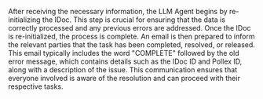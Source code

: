After receiving the necessary information, the LLM Agent begins by re-initializing the IDoc. This step is crucial for ensuring that the data is correctly processed and any previous errors are addressed. Once the IDoc is re-initialized, the process is complete. An email is then prepared to inform the relevant parties that the task has been completed, resolved, or released. This email typically includes the word "COMPLETE" followed by the old error message, which contains details such as the IDoc ID and Pollex ID, along with a description of the issue. This communication ensures that everyone involved is aware of the resolution and can proceed with their respective tasks.